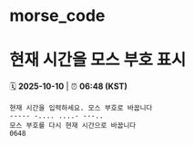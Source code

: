 # morse_code
# 현재 시간을 모스 부호 표시
<!-- MORSE_TIME_START -->
🗓️ **2025-10-10** | ⏰ **06:48 (KST)**

```
현재 시간을 입력하세요. 모스 부호로 바꿉니다
----- -.... ....- ---..
모스 부호를 다시 현재 시간으로 바꿉니다
0648
```
<!-- MORSE_TIME_END -->
